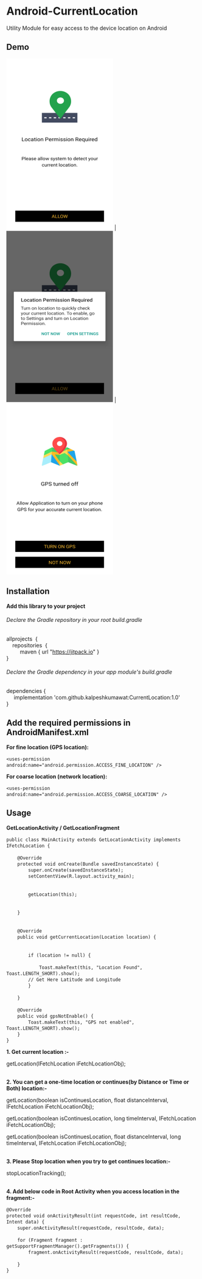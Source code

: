 
# Android-CurrentLocation

Utility Module for easy access to the device location on Android

## Demo

<img src="https://github.com/kalpeshkumawat/CurrentLocation/raw/master/screen_shot_1.png?raw=true" height="450" width="280" /> |
<img src="https://github.com/kalpeshkumawat/CurrentLocation/raw/master/screen_shot_2.png?raw=true" height="450" width="280" /> |
<img src="https://github.com/kalpeshkumawat/CurrentLocation/raw/master/screen_shot_3.png?raw=true" height="450" width="280" />

## Installation

**Add this library to your project**

###### Declare the Gradle repository in your root build.gradle

allprojects &nbsp;{ <br /> 
   &nbsp; &nbsp;&nbsp;repositories &nbsp;{ <br />
      &nbsp;&nbsp;&nbsp;&nbsp;&nbsp;&nbsp;&nbsp;&nbsp;  maven { url "https://jitpack.io" } <br />
}

###### Declare the Gradle dependency in your app module's build.gradle

dependencies { <br /> 
    &nbsp; &nbsp;&nbsp;&nbsp;implementation 'com.github.kalpeshkumawat:CurrentLocation:1.0' <br /> 
}

## Add the required permissions in AndroidManifest.xml

**For fine location (GPS location):**

```
<uses-permission android:name="android.permission.ACCESS_FINE_LOCATION" />
```

**For coarse location (network location):**

```
<uses-permission android:name="android.permission.ACCESS_COARSE_LOCATION" />
```

## Usage

**GetLocationActivity / GetLocationFragment**

```
public class MainActivity extends GetLocationActivity implements IFetchLocation {

    @Override
    protected void onCreate(Bundle savedInstanceState) {
        super.onCreate(savedInstanceState);
        setContentView(R.layout.activity_main);


        getLocation(this);


    }


    @Override
    public void getCurrentLocation(Location location) {


        if (location != null) {

            Toast.makeText(this, "Location Found", Toast.LENGTH_SHORT).show();
	    // Get Here Latitude and Longitude
        }

    }

    @Override
    public void gpsNotEnable() {
        Toast.makeText(this, "GPS not enabled", Toast.LENGTH_SHORT).show();
    }
}
```
		
**1. Get current location :-** 

   getLocation(IFetchLocation iFetchLocationObj);   <br /> <br />
   
   

**2. You can get a one-time location or continues(by Distance or Time or Both) location:-**  

getLocation(boolean isContinuesLocation, float distanceInterval, IFetchLocation iFetchLocationObj);

getLocation(boolean isContinuesLocation, long timeInterval, IFetchLocation iFetchLocationObj);

getLocation(boolean isContinuesLocation, float distanceInterval, long timeInterval, IFetchLocation iFetchLocationObj); <br /> <br />



**3. Please Stop location when you try to get continues location:-**  

  stopLocationTracking(); <br /> <br />



**4. Add below code in Root Activity  when you access location in the fragment:-**  


    @Override
    protected void onActivityResult(int requestCode, int resultCode, Intent data) {
        super.onActivityResult(requestCode, resultCode, data);

        for (Fragment fragment : getSupportFragmentManager().getFragments()) {
            fragment.onActivityResult(requestCode, resultCode, data);

        }
    }

